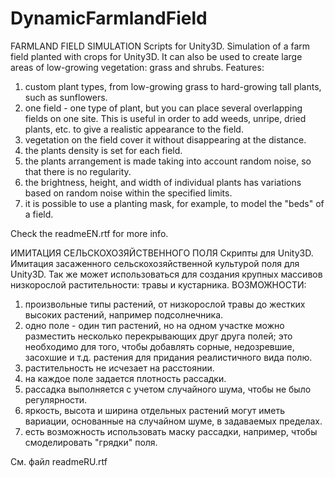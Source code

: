 # DynamicFarmlandField
FARMLAND FIELD SIMULATION
Scripts for Unity3D.
Simulation of a farm field planted with crops for Unity3D. It can also be used to create large areas of low-growing vegetation: grass and shrubs.
Features:
1. custom plant types, from low-growing grass to hard-growing tall plants, such as sunflowers.
2. one field - one type of plant, but you can place several overlapping fields on one site. This is useful in order to add weeds, unripe, dried plants, etc. to give a realistic appearance to the field.
3. vegetation on the field cover it without disappearing at the distance.
4. the plants density is set for each field.
5. the plants arrangement is made taking into account random noise, so that there is no regularity.
6. the brightness, height, and width of individual plants has variations based on random noise within the specified limits.
7. it is possible to use a planting mask, for example, to model the "beds" of a field.
 
Check the readmeEN.rtf for more info.
 
ИМИТАЦИЯ СЕЛЬСКОХОЗЯЙСТВЕННОГО ПОЛЯ
Скрипты для Unity3D.
Имитация засаженного сельскохозяйственной культурой поля для Unity3D. Так же может использоваться для создания крупных массивов низкорослой растительности: травы и кустарника.
ВОЗМОЖНОСТИ:
1. произвольные типы растений, от низкорослой травы до жестких высоких растений, например подсолнечника.
2. одно поле - один тип растений, но на одном участке можно разместить несколько перекрывающих друг друга полей; это необходимо для того, чтобы добавлять сорные, недозревшие, засохшие и т.д. растения для придания реалистичного вида полю.
3. растительность не исчезает на расстоянии.
4. на каждое поле задается плотность рассадки.
5. рассадка выполняется с учетом случайного шума, чтобы не было регулярности.
6. яркость, высота и ширина отдельных растений могут иметь вариации, основанные на случайном шуме, в задаваемых пределах.
7. есть возможность использовать маску рассадки, например, чтобы смоделировать "грядки" поля.

См. файл readmeRU.rtf

 
